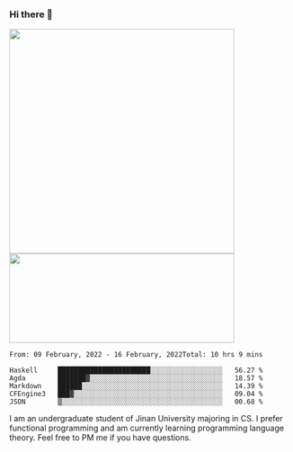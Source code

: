 ### Hi there 👋

<!--
**pe200012/pe200012** is a ✨ _special_ ✨ repository because its `README.md` (this file) appears on your GitHub profile.

Here are some ideas to get you started:

- 🔭 I’m currently working on ...
- 🌱 I’m currently learning ...
- 👯 I’m looking to collaborate on ...
- 🤔 I’m looking for help with ...
- 💬 Ask me about ...
- 📫 How to reach me: ...
- 😄 Pronouns: ...
- ⚡ Fun fact: ...
-->
<p>
    <img width="400em" src="https://github-readme-stats.vercel.app/api?username=pe200012&show_icons=true&icon_color=f44336&title_color=757de8">
    <img width="400em" height="159em" src="https://github-readme-stats.vercel.app/api/top-langs/?username=pe200012&hide=html,cmake,css&title_color=757de8&layout=compact">
</p>

<!--START_SECTION:waka-->
```text
From: 09 February, 2022 - 16 February, 2022Total: 10 hrs 9 mins

Haskell     ███████████████████████░░░░░░░░░░░░░░░░░░   56.27 % 
Agda        ███████▓░░░░░░░░░░░░░░░░░░░░░░░░░░░░░░░░░   18.57 % 
Markdown    ██████░░░░░░░░░░░░░░░░░░░░░░░░░░░░░░░░░░░   14.39 % 
CFEngine3   ███▓░░░░░░░░░░░░░░░░░░░░░░░░░░░░░░░░░░░░░   09.04 % 
JSON        ▒░░░░░░░░░░░░░░░░░░░░░░░░░░░░░░░░░░░░░░░░   00.68 % 
```
<!--END_SECTION:waka-->

I am an undergraduate student of Jinan University majoring in CS. I prefer functional programming and am currently learning programming language theory. Feel free to PM me if you have questions.
